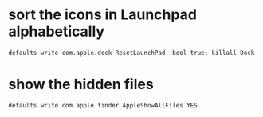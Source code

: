 
# sort the icons in Launchpad alphabetically
```
defaults write com.apple.dock ResetLaunchPad -bool true; killall Dock
```

# show the hidden files
```
defaults write com.apple.finder AppleShowAllFiles YES
```


